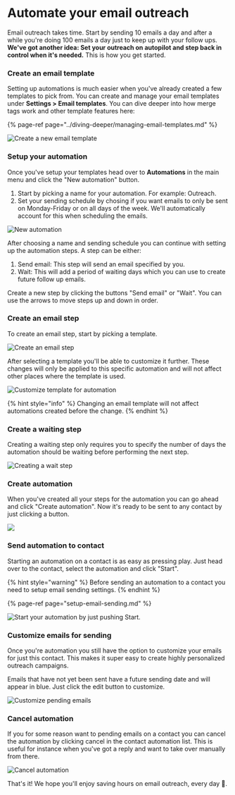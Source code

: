 # Automate your email outreach

Email outreach takes time. Start by sending 10 emails a day and after a while you're doing 100 emails a day just to keep up with your follow ups. **We've got another idea: Set your outreach on autopilot and step back in control when it's needed.** This is how you get started.

### Create an email template

Setting up automations is much easier when you've already created a few templates to pick from. You can create and manage your email templates under **Settings &gt; Email templates**. You can dive deeper into how merge tags work and other template features here:

{% page-ref page="../diving-deeper/managing-email-templates.md" %}

![Create a new email template](../.gitbook/assets/screenshot-2021-07-12-at-10.17.52.png)

### Setup your automation

Once you've setup your templates head over to **Automations** in the main menu and click the "New automation" button.

1. Start by picking a name for your automation. For example: Outreach.
2. Set your sending schedule by chosing if you want emails to only be sent on Monday-Friday or on all days of the week. We'll automatically account for this when scheduling the emails.

![New automation](../.gitbook/assets/screenshot-2021-07-12-at-10.26.37.png)

After choosing a name and sending schedule you can continue with setting up the automation steps. A step can be either:

1. Send email: This step will send an email specified by you.
2. Wait: This will add a period of waiting days which you can use to create future follow up emails.

Create a new step by clicking the buttons "Send email" or "Wait". You can use the arrows to move steps up and down in order.

### Create an email step

To create an email step, start by picking a template.

![Create an email step](../.gitbook/assets/screenshot-2021-07-12-at-10.31.44.png)

After selecting a template you'll be able to customize it further. These changes will only be applied to this specific automation and will not affect other places where the template is used.

![Customize template for automation](../.gitbook/assets/screenshot-2021-07-12-at-10.32.04.png)

{% hint style="info" %}
Changing an email template will not affect automations created before the change.
{% endhint %}

### Create a waiting step

Creating a waiting step only requires you to specify the number of days the automation should be waiting before performing the next step.

![Creating a wait step](../.gitbook/assets/screenshot-2021-07-12-at-10.37.07.png)

### Create automation

When you've created all your steps for the automation you can go ahead and click "Create automation". Now it's ready to be sent to any contact by just clicking a button.

![](../.gitbook/assets/screenshot-2021-07-12-at-10.30.21.png)

### Send automation to contact

Starting an automation on a contact is as easy as pressing play. Just head over to the contact, select the automation and click "Start".

{% hint style="warning" %}
Before sending an automation to a contact you need to setup email sending settings.
{% endhint %}

{% page-ref page="setup-email-sending.md" %}

![Start your automation by just pushing Start.](../.gitbook/assets/screenshot-2021-07-12-at-10.41.23.png)

### Customize emails for sending

Once you're automation you still have the option to customize your emails for just this contact. This makes it super easy to create highly personalized outreach campaigns. 

Emails that have not yet been sent have a future sending date and will appear in blue. Just click the edit button to customize.

![Customize pending emails](../.gitbook/assets/screenshot-2021-07-12-at-11.10.26.png)

### Cancel automation

If you for some reason want to pending emails on a contact you can cancel the automation by clicking cancel in the contact automation list. This is useful for instance when you've got a reply and want to take over manually from there.

![Cancel automation](../.gitbook/assets/screenshot-2021-07-12-at-11.15.52.png)



That's it! We hope you'll enjoy saving hours on email outreach, every day 🚀.


